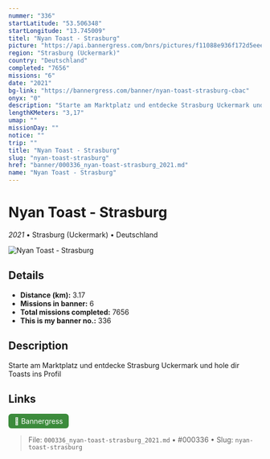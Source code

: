 ```yaml
---
nummer: "336"
startLatitude: "53.506348"
startLongitude: "13.745009"
titel: "Nyan Toast - Strasburg"
picture: "https://api.bannergress.com/bnrs/pictures/f11088e936f172d5eee13b65cf3d7f6f"
region: "Strasburg (Uckermark)"
country: "Deutschland"
completed: "7656"
missions: "6"
date: "2021"
bg-link: "https://bannergress.com/banner/nyan-toast-strasburg-cbac"
onyx: "0"
description: "Starte am Marktplatz und entdecke Strasburg Uckermark und hole dir Toasts ins Profil"
lengthKMeters: "3,17"
umap: ""
missionDay: ""
notice: ""
trip: ""
title: "Nyan Toast - Strasburg"
slug: "nyan-toast-strasburg"
href: "banner/000336_nyan-toast-strasburg_2021.md"
name: "Nyan Toast - Strasburg"
---
```

# Nyan Toast - Strasburg

*2021* • Strasburg (Uckermark) • Deutschland

![Nyan Toast - Strasburg](https://api.bannergress.com/bnrs/pictures/f11088e936f172d5eee13b65cf3d7f6f)



## Details
- **Distance (km):** 3.17
- **Missions in banner:** 6
- **Total missions completed:** 7656
- **This is my banner no.:** 336



## Description
Starte am Marktplatz und entdecke Strasburg Uckermark und hole dir Toasts ins Profil



## Links
<a href="https://bannergress.com/banner/nyan-toast-strasburg-cbac" target="_blank" style="display:inline-block;margin-right:8px;padding:6px 12px;background:#3c8b3c;color:#fff;text-decoration:none;border-radius:6px;">🔗 Bannergress</a>



> File: `000336_nyan-toast-strasburg_2021.md`
> • #000336
> • Slug: `nyan-toast-strasburg`
